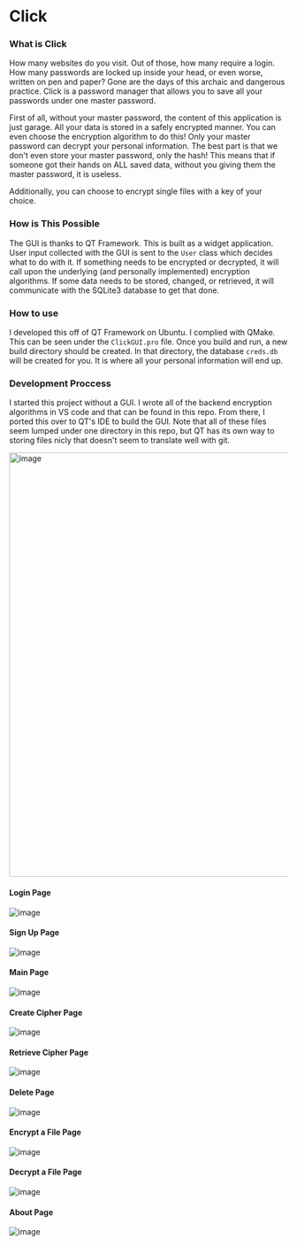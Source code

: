 # Click

### What is Click
How many websites do you visit. Out of those, how many require a login. How many passwords are locked up inside your head, or even worse, written on pen and paper? Gone are the days of this archaic and dangerous practice. Click is a password manager that allows you to save all your passwords under one master password. <br>

First of all, without your master password, the content of this application is just garage. All your data is stored in a safely encrypted manner. You can even choose the encryption algorithm to do this! Only your master password can decrypt your personal information. The best part is that we don't even store your master password, only the hash! This means that if someone got their hands on ALL saved data, without you giving them the master password, it is useless.

Additionally, you can choose to encrypt single files with a key of your choice. 

### How is This Possible
The GUI is thanks to QT Framework. This is built as a widget application. User input collected with the GUI is sent to the `User` class which decides what to do with it. If something needs to be encrypted or decrypted, it will call upon the underlying (and personally implemented) encryption algorithms. If some data needs to be stored, changed, or retrieved, it will communicate with the SQLite3 database to get that done. 

### How to use
I developed this off of QT Framework on Ubuntu. I complied with QMake. This can be seen under the `ClickGUI.pro` file. Once you build and run, a new build directory should be created. In that directory, the database `creds.db` will be created for you. It is where all your personal information will end up. 

### Development Proccess
I started this project without a GUI. I wrote all of the backend encryption algorithms in VS code and that can be found in this repo. From there, I ported this over to QT's IDE to build the GUI. Note that all of these files seem lumped under one directory in this repo, but QT has its own way to storing files nicly that doesn't seem to translate well with git. 

<img width="767" alt="image" src="https://github.com/PhiJam1/ClickGUI/assets/79670114/0429114d-c79a-47ab-8adf-13eb85e1119e">


#### Login Page
![image](https://github.com/PhiJam1/ClickGUI/assets/79670114/30a59abb-250a-416b-bedd-df4afeb1e908)
#### Sign Up Page
![image](https://github.com/PhiJam1/ClickGUI/assets/79670114/1bca9ddb-a7f5-4ed6-9621-0a0d800843f7)
#### Main Page
![image](https://github.com/PhiJam1/ClickGUI/assets/79670114/a8b23572-59c8-462c-824d-fb3b45c06923)
#### Create Cipher Page
![image](https://github.com/PhiJam1/ClickGUI/assets/79670114/6eecfe05-451a-4a0e-b233-6177b541015a)
#### Retrieve Cipher Page
![image](https://github.com/PhiJam1/ClickGUI/assets/79670114/7bbd683f-b0a9-43d0-82b3-7686544bcf5a)
#### Delete Page
![image](https://github.com/PhiJam1/ClickGUI/assets/79670114/662f9986-88c9-49a9-826e-47e59e8a7a40)
#### Encrypt a File Page
![image](https://github.com/PhiJam1/ClickGUI/assets/79670114/179bd4e2-7355-4ea4-b2d9-0b4ced0aff93)
#### Decrypt a File Page
![image](https://github.com/PhiJam1/ClickGUI/assets/79670114/b84ffb21-e2cd-405b-89bb-a1ab795ed024)
#### About Page
![image](https://github.com/PhiJam1/ClickGUI/assets/79670114/617bba8e-4d87-4fd7-a483-d649d05cd1dc)


